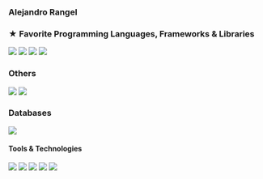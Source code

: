 ### Alejandro Rangel

<h3>
 ★ Favorite Programming Languages, Frameworks & Libraries
</h3> 
<p>
  <img src="https://img.shields.io/badge/JavaScript-F7DF1E?style=for-the-badge&logo=javascript&logoColor=black">
  <img src="https://img.shields.io/badge/Bootstrap-563D7C?style=for-the-badge&logo=bootstrap&logoColor=white">
  <img src="https://img.shields.io/badge/PHP-777BB4?style=for-the-badge&logo=php&logoColor=white"> 
  <img src="https://img.shields.io/badge/Laravel-FF2D20?style=for-the-badge&logo=laravel&logoColor=white">
  <!-- <img src="https://img.shields.io/badge/jQuery-0769AD?style=for-the-badge&logo=jquery&logoColor=white"> -->
</p>

<h3>
 Others
</h3>
<p>
  <img src="https://img.shields.io/badge/HTML5-E34F26?style=for-the-badge&logo=html5&logoColor=white">
  <img src="https://img.shields.io/badge/CSS3-1572B6?style=for-the-badge&logo=css3&logoColor=white">
</p>

<h3>
 Databases 
</h3> 
<p>
  <img src="https://img.shields.io/badge/MySQL-005C84?style=for-the-badge&logo=mysql&logoColor=white">
</p>

<h4>Tools & Technologies</h4>
<p>
  <img src="https://img.shields.io/badge/Git-F05032?style=for-the-badge&logo=git&logoColor=white">
  <img src="https://img.shields.io/badge/GitHub-100000?style=for-the-badge&logo=github&logoColor=white">
  <img src="https://img.shields.io/badge/Debian-A81D33?style=for-the-badge&logo=debian&logoColor=white">
  <img src="https://img.shields.io/badge/Ubuntu-E95420?style=for-the-badge&logo=ubuntu&logoColor=white">
  <img src="https://img.shields.io/badge/Windows-0078D6?style=for-the-badge&logo=windows&logoColor=white">
</p>

<!-- ### TOP Repositores

 [![](https://github-readme-stats.vercel.app/api/pin/?username=veroMoreno&repo=react-url-shortener-front&bg_color=45,fc00ff,00dbde&title_color=fff&text_color=fff)](https://github.com/veroMoreno/react-url-shortener-front)
[![](https://github-readme-stats.vercel.app/api/pin/?username=veroMoreno&repo=mealplan-front&bg_color=45,fc00ff,00dbde&title_color=fff&text_color=fff)](https://github.com/veroMoreno/mealplan-front)
-->